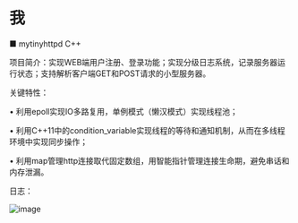 # 我
■	mytinyhttpd  C++    

项目简介：实现WEB端用户注册、登录功能；实现分级日志系统，记录服务器运行状态；支持解析客户端GET和POST请求的小型服务器。

关键特性：

•	利用epoll实现IO多路复用，单例模式（懒汉模式）实现线程池；

•	利用C++11中的condition_variable实现线程的等待和通知机制，从而在多线程环境中实现同步操作；

•	利用map管理http连接取代固定数组，用智能指针管理连接生命期，避免串话和内存泄漏。

日志：

![image](https://github.com/lokokokokokoko/lok/assets/154768611/ba53d5c8-b32a-4e71-88e6-677de13a1bd9)



